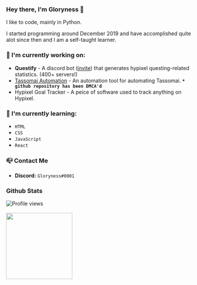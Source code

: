 ### Hey there, I'm Gloryness 👋

I like to code, mainly in Python.

I started programming around December 2019 and have accomplished quite alot since then and I am a self-taught learner.

### 🔭 I'm currently working on:  
- **Questify** - A discord bot ([invite](https://discord.com/api/oauth2/authorize?client_id=884835091837235210&permissions=2147863552&scope=bot%20applications.commands)) that generates hypixel questing-related statistics. (400+ servers!)
- [Tassomai Automation](https://tassomai-automation.com/) - An automation tool for automating Tassomai. **`* github repository has been DMCA'd`**
- Hypixel Goal Tracker - A peice of software used to track anything on Hypixel.

### 🌱 I'm currently learning:
- `HTML`
- `CSS`
- `JavaScript`
- `React`

### 📪 Contact Me
- **Discord:** `Gloryness#0001`

### Github Stats
![Profile views](https://gpvc.arturio.dev/Gloryness)<br><br>
<img height="180em" src="https://github-readme-stats.vercel.app/api?username=Gloryness&count_private=true&show_icons=true&theme=radical" />
